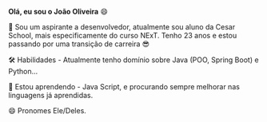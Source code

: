 **Olá, eu sou o João Oliveira** :smile:

🚀 Sou um aspirante a desenvolvedor, atualmente sou aluno da Cesar School, mais especificamente do curso NExT. Tenho 23 anos e estou passando por uma transição de carreira :sunglasses:

🛠 Habilidades - Atualmente tenho domínio sobre Java (POO, Spring Boot) e Python...

🧠 Estou aprendendo - Java Script, e procurando sempre melhorar nas linguagens já aprendidas.

😄 Pronomes Ele/Deles.

<!---
JoaoVictorO/JoaoVictorO is a ✨ special ✨ repository because its `README.md` (this file) appears on your GitHub profile.
You can click the Preview link to take a look at your changes.
--->
